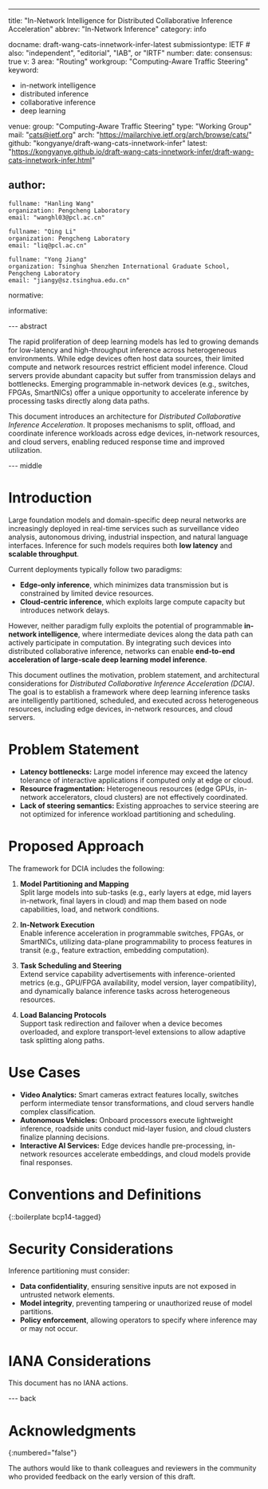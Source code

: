---
title: "In-Network Intelligence for Distributed Collaborative Inference Acceleration"
abbrev: "In-Network Inference"
category: info

docname: draft-wang-cats-innetwork-infer-latest
submissiontype: IETF  # also: "independent", "editorial", "IAB", or "IRTF"
number:
date:
consensus: true
v: 3
area: "Routing"
workgroup: "Computing-Aware Traffic Steering"
keyword:
 - in-network intelligence
 - distributed inference
 - collaborative inference
 - deep learning
   
venue:
  group: "Computing-Aware Traffic Steering"
  type: "Working Group"
  mail: "cats@ietf.org"
  arch: "https://mailarchive.ietf.org/arch/browse/cats/"
  github: "kongyanye/draft-wang-cats-innetwork-infer"
  latest: "https://kongyanye.github.io/draft-wang-cats-innetwork-infer/draft-wang-cats-innetwork-infer.html"

author:
 -
    fullname: "Hanling Wang"
    organization: Pengcheng Laboratory
    email: "wanghl03@pcl.ac.cn"
 
    fullname: "Qing Li"
    organization: Pengcheng Laboratory
    email: "liq@pcl.ac.cn"
 
    fullname: "Yong Jiang"
    organization: Tsinghua Shenzhen International Graduate School, Pengcheng Laboratory
    email: "jiangy@sz.tsinghua.edu.cn"
    
normative:

informative:

--- abstract

The rapid proliferation of deep learning models has led to growing demands for low-latency and high-throughput inference across heterogeneous environments. While edge devices often host data sources, their limited compute and network resources restrict efficient model inference. Cloud servers provide abundant capacity but suffer from transmission delays and bottlenecks. Emerging programmable in-network devices (e.g., switches, FPGAs, SmartNICs) offer a unique opportunity to accelerate inference by processing tasks directly along data paths.

This document introduces an architecture for *Distributed Collaborative Inference Acceleration*. It proposes mechanisms to split, offload, and
coordinate inference workloads across edge devices, in-network resources, and cloud servers, enabling reduced response time and improved utilization.

--- middle

# Introduction

Large foundation models and domain-specific deep neural networks are increasingly deployed in real-time services such as surveillance video analysis,
autonomous driving, industrial inspection, and natural language interfaces. Inference for such models requires both **low latency** and **scalable
throughput**.

Current deployments typically follow two paradigms:

* **Edge-only inference**, which minimizes data transmission but is constrained by limited device resources.
* **Cloud-centric inference**, which exploits large compute capacity but introduces network delays.

However, neither paradigm fully exploits the potential of programmable **in-network intelligence**, where intermediate devices along the data
path can actively participate in computation. By integrating such devices into distributed collaborative inference, networks can enable **end-to-end acceleration of large-scale deep learning model inference**.

This document outlines the motivation, problem statement, and architectural considerations for *Distributed Collaborative Inference Acceleration (DCIA)*. The goal is to establish a framework where deep learning inference tasks are intelligently partitioned, scheduled, and executed across heterogeneous resources, including edge devices, in-network resources, and cloud servers.

# Problem Statement

* **Latency bottlenecks:** Large model inference may exceed the latency tolerance of interactive applications if computed only at edge or cloud.  
* **Resource fragmentation:** Heterogeneous resources (edge GPUs, in-network accelerators, cloud clusters) are not effectively coordinated.  
* **Lack of steering semantics:** Existing approaches to service steering are not optimized for inference workload partitioning and scheduling.  

# Proposed Approach

The framework for DCIA includes the following:

1. **Model Partitioning and Mapping**  
   Split large models into sub-tasks (e.g., early layers at edge, mid layers in-network, final layers in cloud) and map them based on
   node capabilities, load, and network conditions.

2. **In-Network Execution**  
   Enable inference acceleration in programmable switches, FPGAs, or SmartNICs, utilizing data-plane programmability to process features in transit (e.g., feature extraction, embedding computation).

3. **Task Scheduling and Steering**  
   Extend service capability advertisements with inference-oriented metrics (e.g., GPU/FPGA availability, model version, layer compatibility), and dynamically balance inference tasks across heterogeneous resources.

4. **Load Balancing Protocols**  
   Support task redirection and failover when a device becomes overloaded, and explore transport-level extensions to allow adaptive task splitting along paths.

# Use Cases

* **Video Analytics:** Smart cameras extract features locally, switches perform intermediate tensor transformations, and cloud servers handle
  complex classification.
* **Autonomous Vehicles:** Onboard processors execute lightweight inference, roadside units conduct mid-layer fusion, and cloud clusters
  finalize planning decisions.  
* **Interactive AI Services:** Edge devices handle pre-processing, in-network resources accelerate embeddings, and cloud models provide
  final responses.

# Conventions and Definitions

{::boilerplate bcp14-tagged}


# Security Considerations

Inference partitioning must consider:

* **Data confidentiality**, ensuring sensitive inputs are not exposed in untrusted network elements.  
* **Model integrity**, preventing tampering or unauthorized reuse of model partitions.  
* **Policy enforcement**, allowing operators to specify where inference may or may not occur.  


# IANA Considerations

This document has no IANA actions.


--- back

# Acknowledgments
{:numbered="false"}

The authors would like to thank colleagues and reviewers in the community who provided feedback on the early version of this draft.
